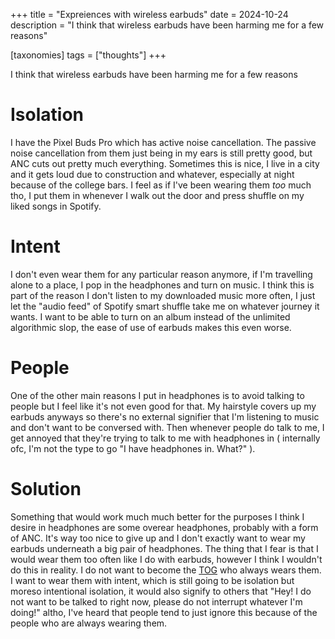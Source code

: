 +++
title = "Expreiences with wireless earbuds"
date = 2024-10-24
description = "I think that wireless earbuds have been harming me for a few reasons"

[taxonomies]
tags = ["thoughts"]
+++

I think that wireless earbuds have been harming me for a few reasons

# Isolation
I have the Pixel Buds Pro which has active noise cancellation. The passive noise cancellation from them just being in my ears is still pretty good, but ANC cuts out pretty much everything. Sometimes this is nice, I live in a city and it gets loud due to construction and whatever, especially at night because of the college bars. I feel as if I've been wearing them *too* much tho, I put them in whenever I walk out the door and press shuffle on my liked songs in Spotify.

# Intent
I don't even wear them for any particular reason anymore, if I'm travelling alone to a place, I pop in the headphones and turn on music. I think this is part of the reason I don't listen to my downloaded music more often, I just let the "audio feed" of Spotify smart shuffle take me on whatever journey it wants. I want to be able to turn on an album instead of the unlimited algorithmic slop, the ease of use of earbuds makes this even worse.

# People
One of the other main reasons I put in headphones is to avoid talking to people but I feel like it's not even good for that. My hairstyle covers up my earbuds anyways so there's no external signifier that I'm listening to music and don't want to be conversed with. Then whenever people do talk to me, I get annoyed that they're trying to talk to me with headphones in ( internally ofc, I'm not the type to go "I have headphones in. What?" ). 

# Solution
Something that would work much much better for the purposes I think I desire in headphones are some overear headphones, probably with a form of ANC. It's way too nice to give up and I don't exactly want to wear my earbuds underneath a big pair of headphones. The thing that I fear is that I would wear them too often like I do with earbuds, however I think I wouldn't do this in reality. I do not want to become the [TOG](https://etog.orbit.meownik.com/) who always wears them. I want to wear them with intent, which is still going to be isolation but moreso intentional isolation, it would also signify to others that "Hey! I do not want to be talked to right now, please do not interrupt whatever I'm doing!" altho, I've heard that people tend to just ignore this because of the people who are always wearing them.